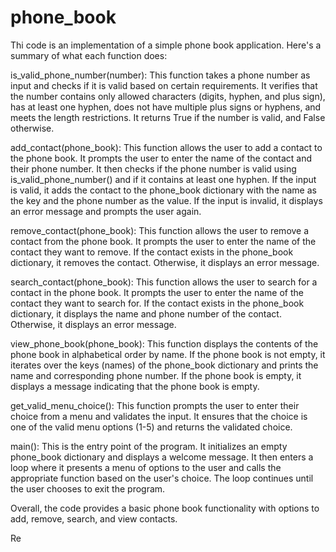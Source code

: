 # phone_book

Thi code is an implementation of a simple phone book application. Here's a summary of what each function does:

is_valid_phone_number(number): This function takes a phone number as input and checks if it is valid based on certain requirements. It verifies that the number contains only allowed characters (digits, hyphen, and plus sign), has at least one hyphen, does not have multiple plus signs or hyphens, and meets the length restrictions. It returns True if the number is valid, and False otherwise.

add_contact(phone_book): This function allows the user to add a contact to the phone book. It prompts the user to enter the name of the contact and their phone number. It then checks if the phone number is valid using is_valid_phone_number() and if it contains at least one hyphen. If the input is valid, it adds the contact to the phone_book dictionary with the name as the key and the phone number as the value. If the input is invalid, it displays an error message and prompts the user again.

remove_contact(phone_book): This function allows the user to remove a contact from the phone book. It prompts the user to enter the name of the contact they want to remove. If the contact exists in the phone_book dictionary, it removes the contact. Otherwise, it displays an error message.

search_contact(phone_book): This function allows the user to search for a contact in the phone book. It prompts the user to enter the name of the contact they want to search for. If the contact exists in the phone_book dictionary, it displays the name and phone number of the contact. Otherwise, it displays an error message.

view_phone_book(phone_book): This function displays the contents of the phone book in alphabetical order by name. If the phone book is not empty, it iterates over the keys (names) of the phone_book dictionary and prints the name and corresponding phone number. If the phone book is empty, it displays a message indicating that the phone book is empty.

get_valid_menu_choice(): This function prompts the user to enter their choice from a menu and validates the input. It ensures that the choice is one of the valid menu options (1-5) and returns the validated choice.

main(): This is the entry point of the program. It initializes an empty phone_book dictionary and displays a welcome message. It then enters a loop where it presents a menu of options to the user and calls the appropriate function based on the user's choice. The loop continues until the user chooses to exit the program.

Overall, the code provides a basic phone book functionality with options to add, remove, search, and view contacts.





Re

